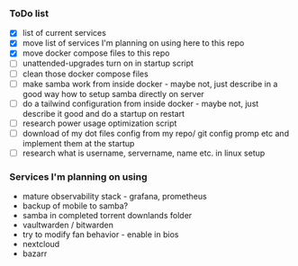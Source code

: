 ### ToDo list

- [x] list of current services
- [x] move list of services I'm planning on using here to this repo
- [x] move docker compose files to this repo
- [ ] unattended-upgrades turn on in startup script
- [ ] clean those docker compose files
- [ ] make samba work from inside docker - maybe not, just describe in a good way how to setup samba directly on server
- [ ] do a tailwind configuration from inside docker - maybe not, just describe it good and do a startup on restart
- [ ] research power usage optimization script
- [ ] download of my dot files config from my repo/ git config promp etc and implement them at the startup
- [ ] research what is username, servername, name etc. in linux setup

### Services I'm planning on using

- mature observability stack - grafana, prometheus
- backup of mobile to samba?
- samba in completed torrent downlands folder
- vaultwarden / bitwarden
- try to modify fan behavior - enable in bios
- nextcloud
- bazarr
